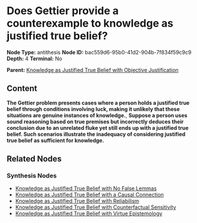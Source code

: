 # Does Gettier provide a counterexample to knowledge as justified true belief?

**Node Type:** antithesis
**Node ID:** bac559d6-95b0-41d2-904b-7f834f59c9c9
**Depth:** 4
**Terminal:** No

**Parent:** [Knowledge as Justified True Belief with Objective Justification](knowledge-as-justified-true-belief-with-objective-justification-synthesis-eded5ea9-40e0-402d-930e-292e0794fe1c.md)

## Content

**The Gettier problem presents cases where a person holds a justified true belief through conditions involving luck, making it unlikely that these situations are genuine instances of knowledge.**, **Suppose a person uses sound reasoning based on true premises but incorrectly deduces their conclusion due to an unrelated fluke yet still ends up with a justified true belief. Such scenarios illustrate the inadequacy of considering justified true belief as sufficient for knowledge.**

## Related Nodes

### Synthesis Nodes

- [Knowledge as Justified True Belief with No False Lemmas](knowledge-as-justified-true-belief-with-no-false-lemmas-synthesis-23e12c39-07d4-45de-a5ed-92df0fe1891e.md)
- [Knowledge as Justified True Belief with a Causal Connection](knowledge-as-justified-true-belief-with-a-causal-connection-synthesis-709cfbdc-fe46-430d-a2bf-049dc226c04b.md)
- [Knowledge as Justified True Belief with Reliabilism](knowledge-as-justified-true-belief-with-reliabilism-synthesis-03421e00-4579-4931-a7d6-84b242dce692.md)
- [Knowledge as Justified True Belief with Counterfactual Sensitivity](knowledge-as-justified-true-belief-with-counterfactual-sensitivity-synthesis-f01c6039-ac26-49d8-9e1e-f6331445e5ed.md)
- [Knowledge as Justified True Belief with Virtue Epistemology](knowledge-as-justified-true-belief-with-virtue-epistemology-synthesis-7ce189bd-5d37-41da-98d3-762320617663.md)
